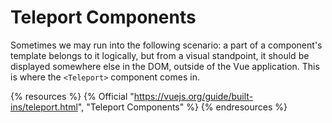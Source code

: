 # Teleport Components

Sometimes we may run into the following scenario: a part of a component's template belongs to it logically, but from a visual standpoint, it should be displayed somewhere else in the DOM, outside of the Vue application. This is where the `<Teleport>` component comes in.

{% resources %}
  {% Official "https://vuejs.org/guide/built-ins/teleport.html", "Teleport Components" %}
{% endresources %}
